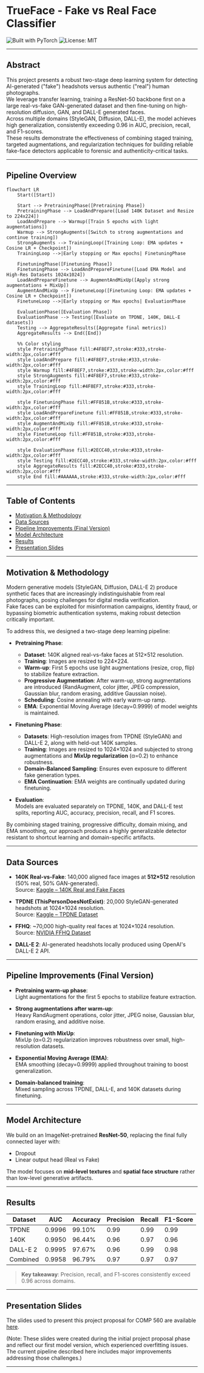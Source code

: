 # TrueFace - Fake vs Real Face Classifier

![Built with PyTorch](https://img.shields.io/badge/Built%20With-PyTorch-red.svg)  ![License: MIT](https://img.shields.io/badge/License-MIT-green.svg)

---

## Abstract

This project presents a robust two-stage deep learning system for detecting AI-generated ("fake") headshots versus authentic ("real") human photographs.  
We leverage transfer learning, training a ResNet-50 backbone first on a large real-vs-fake GAN-generated dataset and then fine-tuning on high-resolution diffusion, GAN, and DALL-E generated faces.  
Across multiple domains (StyleGAN, Diffusion, DALL-E), the model achieves high generalization, consistently exceeding 0.96 in AUC, precision, recall, and F1-scores.  
These results demonstrate the effectiveness of combining staged training, targeted augmentations, and regularization techniques for building reliable fake-face detectors applicable to forensic and authenticity-critical tasks.

---

## Pipeline Overview

```mermaid
flowchart LR
    Start([Start])

    Start --> PretrainingPhase([Pretraining Phase])
    PretrainingPhase --> LoadAndPrepare([Load 140K Dataset and Resize to 224x224])
    LoadAndPrepare --> Warmup([Train 5 epochs with light augmentations])
    Warmup --> StrongAugments([Switch to strong augmentations and continue training])
    StrongAugments --> TrainingLoop([Training Loop: EMA updates + Cosine LR + Checkpoint])
    TrainingLoop -->|Early stopping or Max epochs| FinetuningPhase

    FinetuningPhase([Finetuning Phase])
    FinetuningPhase --> LoadAndPrepareFinetune([Load EMA Model and High-Res Datasets 1024x1024])
    LoadAndPrepareFinetune --> AugmentAndMixUp([Apply strong augmentations + MixUp])
    AugmentAndMixUp --> FinetuneLoop([Finetuning Loop: EMA updates + Cosine LR + Checkpoint])
    FinetuneLoop -->|Early stopping or Max epochs| EvaluationPhase

    EvaluationPhase([Evaluation Phase])
    EvaluationPhase --> Testing([Evaluate on TPDNE, 140K, DALL-E datasets])
    Testing --> AggregateResults([Aggregate final metrics])
    AggregateResults --> End([End])

    %% Color styling
    style PretrainingPhase fill:#4F8EF7,stroke:#333,stroke-width:2px,color:#fff
    style LoadAndPrepare fill:#4F8EF7,stroke:#333,stroke-width:2px,color:#fff
    style Warmup fill:#4F8EF7,stroke:#333,stroke-width:2px,color:#fff
    style StrongAugments fill:#4F8EF7,stroke:#333,stroke-width:2px,color:#fff
    style TrainingLoop fill:#4F8EF7,stroke:#333,stroke-width:2px,color:#fff

    style FinetuningPhase fill:#FF851B,stroke:#333,stroke-width:2px,color:#fff
    style LoadAndPrepareFinetune fill:#FF851B,stroke:#333,stroke-width:2px,color:#fff
    style AugmentAndMixUp fill:#FF851B,stroke:#333,stroke-width:2px,color:#fff
    style FinetuneLoop fill:#FF851B,stroke:#333,stroke-width:2px,color:#fff

    style EvaluationPhase fill:#2ECC40,stroke:#333,stroke-width:2px,color:#fff
    style Testing fill:#2ECC40,stroke:#333,stroke-width:2px,color:#fff
    style AggregateResults fill:#2ECC40,stroke:#333,stroke-width:2px,color:#fff
    style End fill:#AAAAAA,stroke:#333,stroke-width:2px,color:#fff
```

---

## Table of Contents

- [Motivation & Methodology](#motivation--methodology)
- [Data Sources](#data-sources)
- [Pipeline Improvements (Final Version)](#pipeline-improvements-final-version)
- [Model Architecture](#model-architecture)
- [Results](#results)
- [Presentation Slides](#presentation-slides)

---

## Motivation & Methodology

Modern generative models (StyleGAN, Diffusion, DALL-E 2) produce synthetic faces that are increasingly indistinguishable from real photographs, posing challenges for digital media verification.  
Fake faces can be exploited for misinformation campaigns, identity fraud, or bypassing biometric authentication systems, making robust detection critically important.

To address this, we designed a two-stage deep learning pipeline:

- **Pretraining Phase**:  
  - **Dataset**: 140K aligned real-vs-fake faces at 512×512 resolution.
  - **Training**: Images are resized to 224×224.  
  - **Warm-up**: First 5 epochs use light augmentations (resize, crop, flip) to stabilize feature extraction.
  - **Progressive Augmentation**: After warm-up, strong augmentations are introduced (RandAugment, color jitter, JPEG compression, Gaussian blur, random erasing, additive Gaussian noise).
  - **Scheduling**: Cosine annealing with early warm-up ramp.
  - **EMA**: Exponential Moving Average (decay=0.9999) of model weights is maintained.

- **Finetuning Phase**:  
  - **Datasets**: High-resolution images from TPDNE (StyleGAN) and DALL-E 2, along with held-out 140K samples.
  - **Training**: Images are resized to 1024×1024 and subjected to strong augmentations and **MixUp regularization** (α=0.2) to enhance robustness.
  - **Domain-Balanced Sampling**: Ensures even exposure to different fake generation types.
  - **EMA Continuation**: EMA weights are continually updated during finetuning.

- **Evaluation**:  
  Models are evaluated separately on TPDNE, 140K, and DALL-E test splits, reporting AUC, accuracy, precision, recall, and F1 scores.

By combining staged training, progressive difficulty, domain mixing, and EMA smoothing, our approach produces a highly generalizable detector resistant to shortcut learning and domain-specific artifacts.

---

## Data Sources

- **140K Real-vs-Fake**: 140,000 aligned face images at **512×512** resolution (50% real, 50% GAN-generated).  
  Source: [Kaggle – 140K Real and Fake Faces](https://www.kaggle.com/datasets/xhlulu/140k-real-and-fake-faces)

- **TPDNE (ThisPersonDoesNotExist)**: 20,000 StyleGAN-generated headshots at 1024×1024 resolution.  
  Source: [Kaggle – TPDNE Dataset](https://www.kaggle.com/datasets/almightyj/person-face-dataset-thispersondoesnotexist/data)

- **FFHQ**: ~70,000 high-quality real faces at 1024×1024 resolution.  
  Source: [NVIDIA FFHQ Dataset](https://github.com/NVlabs/ffhq-dataset)

- **DALL-E 2**: AI-generated headshots locally produced using OpenAI's DALL-E 2 API.

---

## Pipeline Improvements (Final Version)

- **Pretraining warm-up phase**:  
  Light augmentations for the first 5 epochs to stabilize feature extraction.

- **Strong augmentations after warm-up**:  
  Heavy RandAugment operations, color jitter, JPEG noise, Gaussian blur, random erasing, and additive noise.

- **Finetuning with MixUp**:  
  MixUp (α=0.2) regularization improves robustness over small, high-resolution datasets.

- **Exponential Moving Average (EMA)**:  
  EMA smoothing (decay=0.9999) applied throughout training to boost generalization.

- **Domain-balanced training**:  
  Mixed sampling across TPDNE, DALL-E, and 140K datasets during finetuning.

---

## Model Architecture

We build on an ImageNet-pretrained **ResNet-50**, replacing the final fully connected layer with:
- Dropout  
- Linear output head (Real vs Fake)

The model focuses on **mid-level textures** and **spatial face structure** rather than low-level generative artifacts.

---

## Results

| Dataset   | AUC    | Accuracy | Precision | Recall | F1-Score |
|-----------|--------|----------|-----------|--------|----------|
| TPDNE     | 0.9996 | 99.10%    | 0.99      | 0.99   | 0.99     |
| 140K      | 0.9950 | 96.44%    | 0.96      | 0.97   | 0.96     |
| DALL-E 2  | 0.9995 | 97.67%    | 0.96      | 0.99   | 0.98     |
| Combined  | 0.9958 | 96.79%    | 0.97      | 0.97   | 0.97     |

> **Key takeaway**: Precision, recall, and F1-scores consistently exceed 0.96 across domains.

---

## Presentation Slides

The slides used to present this project proposal for COMP 560 are available [here](https://docs.google.com/presentation/d/192OlYnVC1KzR5nTisA6muCPcoLXFrG7LRQWAPVUIRsU/edit?usp=sharing).

(Note: These slides were created during the initial project proposal phase and reflect our first model version, which experienced overfitting issues. The current pipeline described here includes major improvements addressing those challenges.)

---
